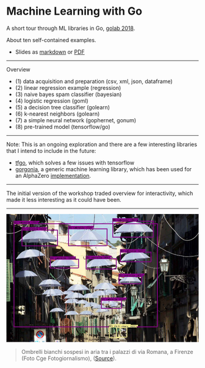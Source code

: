 # Machine Learning with Go

A short tour through ML libraries in Go, [golab 2018](https://www.golab.io/).

About ten self-contained examples.

* Slides as [markdown](Slides.md) or [PDF](Slides.pdf)

----

Overview

* (1) data acquisition and preparation (csv, xml, json, dataframe)
* (2) linear regression example (regression)
* (3) naive bayes spam classifier (bayesian)
* (4) logistic regression (goml)
* (5) a decision tree classifier (golearn)
* (6) k-nearest neighbors (golearn)
* (7) a simple neural network (gophernet, gonum)
* (8) pre-trained model (tensorflow/go)

----

Note: This is an ongoing exploration and there are a few interesting libraries
that I intend to include in the future:

* [tfgo](https://github.com/galeone/tfgo), which solves a few issues with tensorflow
* [gorgonia](https://github.com/gorgonia/gorgonia), a generic machine learning
  library, which has been used for an AlphaZero
[implementation](https://github.com/gorgonia/agogo).

----

The initial version of the workshop traded overview for interactivity, which
made it less interesting as it could have been.

----

![](examples/coco/output-umbrella.jpg)

> Ombrelli bianchi sospesi in aria tra i palazzi di via Romana, a Firenze (Foto
Cge Fotogiornalismo),
([Source](https://firenze.repubblica.it/cronaca/2013/12/04/foto/gli_ombrelli_sospesi_di_via_romana-72688861/1/#1)).
